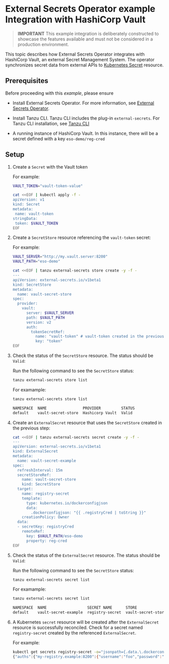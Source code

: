 # External Secrets Operator example Integration with HashiCorp Vault 

>**IMPORTANT** This example integration is deliberately constructed to showcase the features available
and must not be considered in a production environment. 

This topic describes how External Secrets Operator integrates with HashiCorp Vault, an external 
Secret Management System. The operator synchronizes secret data from external APIs to 
[Kubernetes Secret](https://kubernetes.io/docs/concepts/configuration/secret) resource.

## <a id='eso-vault-prereqs'></a> Prerequisites

Before proceeding with this *example*, please ensure

- Install External Secrets Operator. For more information, 
see [External Secrets Operator](install-external-secrets-operator.hbs.md).

- Install Tanzu CLI. Tanzu CLI includes the plug-in `external-secrets`. For Tanzu CLI installation, 
see [Tanzu CLI](../install-tanzu-cli.hbs.md)

- A running instance of HashiCorp Vault. In this instance, there will be a secret defined with a key `eso-demo/reg-cred`

## <a id='eso-vault-setup'></a> Setup

1. Create a `Secret` with the Vault token

   For example:

   ```sh
   VAULT_TOKEN="vault-token-value"

   cat <<EOF | kubectl apply -f -
   apiVersion: v1
   kind: Secret
   metadata:
    name: vault-token
   stringData:
    token: $VAULT_TOKEN
   EOF
   ```

2. Create a `SecretStore` resource referencing the `vault-token` secret:

   For example:

   ```sh
   VAULT_SERVER="http://my.vault.server:8200"
   VAULT_PATH="eso-demo"

   cat <<EOF | tanzu external-secrets store create -y -f -
   ---
   apiVersion: external-secrets.io/v1beta1
   kind: SecretStore
   metadata:
     name: vault-secret-store
   spec:
     provider:
       vault:
         server: $VAULT_SERVER
         path: $VAULT_PATH
         version: v2
         auth:
           tokenSecretRef:
             name: "vault-token" # vault-token created in the previous step
             key: "token"
   EOF
   ```

3. Check the status of the `SecretStore` resource. The status should be `Valid`:

   Run the following command to see the `SecretStore` status:

   ```sh
   tanzu external-secrets store list
   ```

   For examample:

   ```sh
   tanzu external-secrets store list

   NAMESPACE  NAME                PROVIDER         STATUS
   default    vault-secret-store  Hashicorp Vault  Valid
   ```

4. Create an `ExternalSecret` resource that uses the `SecretStore` created in the previous step:

   ```sh
   cat <<EOF | tanzu external-secrets secret create -y -f -
   ---
   apiVersion: external-secrets.io/v1beta1
   kind: ExternalSecret
   metadata:
     name: vault-secret-example
   spec:
     refreshInterval: 15m
     secretStoreRef:
       name: vault-secret-store
       kind: SecretStore
     target:
       name: registry-secret
       template:
         type: kubernetes.io/dockerconfigjson
         data:
           .dockerconfigjson: "{{ .registryCred | toString }}"
       creationPolicy: Owner
     data:
     - secretKey: registryCred
       remoteRef:
         key: $VAULT_PATH/eso-demo
         property: reg-cred
   EOF
   ```

5. Check the status of the `ExternalSecret` resource. The status should be `Valid`:
   
   Run the following command to see the `SecretStore` status:

   ```sh
   tanzu external-secrets secret list
   ```

   For examample:

   ```sh
   tanzu external-secrets secret list

   NAMESPACE  NAME                  SECRET NAME      STORE               REFRESH INTERVAL  STATUS             LAST UPDATED  LAST REFRESH  
   default    vault-secret-example  registry-secret  vault-secret-store  15m               SecretSynced  21s           10m   
   ```

6. A Kubernetes `secret` resource will be created after the `ExternalSecret` resource is 
successfully reconciled. Check for a secret named `registry-secret` created by the referenced `ExternalSecret`.

   For example:

   ```sh
   kubectl get secrets registry-secret -o="jsonpath={.data.\.dockerconfigjson}" | base64 -D
   {"auths":{"my-registry.example:8200":{"username":"foo","password":"bar4","email":"foo@bar.example","auth":"Zm9vOmJhcjQ="}}}
   ```
